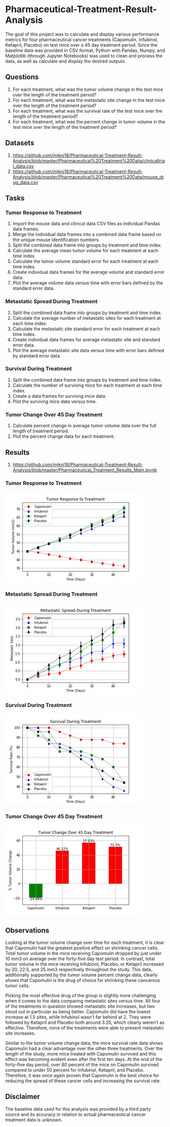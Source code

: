 # Pharmaceutical-Treatment-Result-Analysis

The goal of this project was to calculate and display various performance metrics for four pharmaceutical cancer treatments (Capomulin, Infubinol, Ketapril, Placebo) on test mice over a 45 day treatment period. Since the baseline data was provided in CSV format, Python with Pandas, Numpy, and Matplotlib (through Jupyter Notebooks) was used to clean and process the data, as well as calculate and display the desired outputs.

## Questions

1. For each treatment, what was the tumor volume change in the test mice over the length of the treatment period?
2. For each treatment, what was the metastatic site change in the test mice over the length of the treatment period?
3. For each treatment, what was the survival rate of the test mice over the length of the treatment period?
4. For each treatment, what was the percent change in tumor volume in the test mice over the length of the treatment period?

## Datasets

1. https://github.com/mjknj18/Pharmaceutical-Treatment-Result-Analysis/blob/master/Pharmaceutical%20Treatment%20Data/clinicaltrial_data.csv
2. https://github.com/mjknj18/Pharmaceutical-Treatment-Result-Analysis/blob/master/Pharmaceutical%20Treatment%20Data/mouse_drug_data.csv

## Tasks

### Tumor Response to Treatment

1. Import the mouse data and clinical data CSV files as individual Pandas data frames.
2. Merge the individual data frames into a combined data frame based on the unique mouse identification numbers.
3. Split the combined data frame into groups by treatment and time index.
4. Calculate the average mean tumor volume for each treatment at each time index.
5. Calculate the tumor volume standard error for each treatment at each time index.
6. Create individual data frames for the average volume and standard error data.
7. Plot the average volume data versus time with error bars defined by the standard error data.

### Metastatic Spread During Treatment

1. Split the combined data frame into groups by treatment and time index.
2. Calculate the average number of metastatic sites for each treatment at each time index.
3. Calculate the metastatic site standard error for each treatment at each time index.
4. Create individual data frames for average metastatic site and standard error data.
5. Plot the average metastatic site data versus time with error bars defined by standard error data.

### Survival During Treatment

1. Split the combined data frame into groups by treatment and time index.
2. Calculate the number of surviving mice for each treatment at each time index.
3. Create a data frames for survivng mice data.
4. Plot the survivng mice data versus time.

### Tumor Change Over 45 Day Treatment

1. Calculate percent change in average tumor volume data over the full length of treatment period.
2. Plot the percent change data for each treatment.

## Results

1. https://github.com/mjknj18/Pharmaceutical-Treatment-Result-Analysis/blob/master/Pharmaceutical_Treatment_Results_Main.ipynb

### Tumor Response to Treatment

<img src = https://github.com/mjknj18/Pharmaceutical-Treatment-Result-Analysis/blob/master/Images/Tumor_Response_to_Treatment.jpg>

### Metastatic Spread During Treatment

<img src = https://github.com/mjknj18/Pharmaceutical-Treatment-Result-Analysis/blob/master/Images/Metastatic_Spread_During_Treatment.jpg>

### Survival During Treatment

<img src = https://github.com/mjknj18/Pharmaceutical-Treatment-Result-Analysis/blob/master/Images/Survival_During_Treatment.jpg>

### Tumor Change Over 45 Day Treatment

<img src = https://github.com/mjknj18/Pharmaceutical-Treatment-Result-Analysis/blob/master/Images/Tumor_Change_Over_45_Day_Treatment.jpg>

## Observations

Looking at the tumor volume change over time for each treatment, it is clear that Capomulin had the greatest positive effect on shrinking cancer cells. Total tumor volume in the mice receiving Capomulin dropped by just under 10 mm3 on average over the forty-five day test period. In contrast, total tumor volume in the mice receiving Infubinol, Placebo, or Ketapril increased by 20, 22.5, and 25 mm3 respectively throughout the study. This data, additionally supported by the tumor volume percent change data, clearly shows that Capomulin is the drug of choice for shrinking these cancerous tumor cells.

Picking the most effective drug of the group is slightly more challenging when it comes to the data comparing metastatic sites versus time. All four of the treatments in question showed metastatic site increases, but two stood out in particular as being better. Capomulin did have the lowest increase at 1.5 sites, while Infubinol wasn't far behind at 2. They were followed by Ketapril and Placebo both around 3.25, which clearly weren't as effective. Therefore, none of the treatments were able to prevent metastatic site increases.

Similar to the tumor volume change data, the mice survival rate data shows Capomulin had a clear advantage over the other three treatments. Over the length of the study, more mice treated with Capomulin survived and this effect was becoming evident even after the first ten days. At the end of the forty-five day period, over 80 percent of the mice on Capomulin survived compared to under 50 percent for Infubinol, Ketapril, and Placebo. Therefore, it was once again proven that Capomulin is the best choice for reducing the spread of these cancer cells and increasing the survival rate.

## Disclaimer

The baseline data used for this analysis was provided by a third party source and its accuracy in relation to actual pharmaceutical cancer treatment data is unknown.